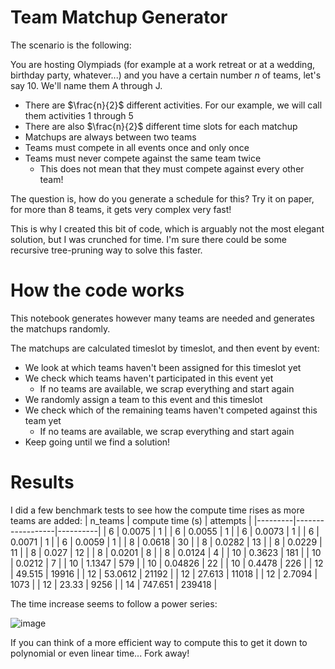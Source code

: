 # Team Matchup Generator

The scenario is the following:

You are hosting Olympiads (for example at a work retreat or at a wedding, birthday party, whatever...) and you have a certain number $n$ of teams, let's say 10. We'll name them A through J.

- There are $\frac{n}{2}$ different activities. For our example, we will call them activities 1 through 5
- There are also $\frac{n}{2}$ different time slots for each matchup
- Matchups are always between two teams
- Teams must compete in all events once and only once
- Teams must never compete against the same team twice
    - This does not mean that they must compete against every other team!

The question is, how do you generate a schedule for this? Try it on paper, for more than 8 teams, it gets very complex very fast!

This is why I created this bit of code, which is arguably not the most elegant solution, but I was crunched for time. I'm sure there could be some recursive tree-pruning way to solve this faster.

# How the code works

This notebook generates however many teams are needed and generates the matchups randomly. 

The matchups are calculated timeslot by timeslot, and then event by event:
 - We look at which teams haven't been assigned for this timeslot yet
 - We check which teams haven't participated in this event yet
     - If no teams are available, we scrap everything and start again
 - We randomly assign a team to this event and this timeslot
 - We check which of the remaining teams haven't competed against this team yet
     - If no teams are available, we scrap everything and start again
 - Keep going until we find a solution!

# Results

I did a few benchmark tests to see how the compute time rises as more teams are added:
| n_teams | compute time (s) | attempts |
|---------|------------------|----------|
|       6 |           0.0075 |        1 |
|       6 |           0.0055 |        1 |
|       6 |           0.0073 |        1 |
|       6 |           0.0071 |        1 |
|       6 |           0.0059 |        1 |
|       8 |           0.0618 |       30 |
|       8 |           0.0282 |       13 |
|       8 |           0.0229 |       11 |
|       8 |            0.027 |       12 |
|       8 |           0.0201 |        8 |
|       8 |           0.0124 |        4 |
|      10 |           0.3623 |      181 |
|      10 |           0.0212 |        7 |
|      10 |           1.1347 |      579 |
|      10 |          0.04826 |       22 |
|      10 |           0.4478 |      226 |
|      12 |           49.515 |    19916 |
|      12 |          53.0612 |    21192 |
|      12 |           27.613 |    11018 |
|      12 |           2.7094 |     1073 |
|      12 |            23.33 |     9256 |
|      14 |          747.651 |   239418 |

The time increase seems to follow a power series:

![image](https://github.com/bigskapinsky/team-matchup-generator/assets/11352293/ea21c1cc-1eb3-426f-82e4-857f142fac57)

If you can think of a more efficient way to compute this to get it down to polynomial or even linear time... Fork away!
